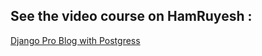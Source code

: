## See the video course on HamRuyesh :

[Django Pro Blog with Postgress](https://hamruyesh.com/product/django-example-tutorial-postgresql-blog-project/)
